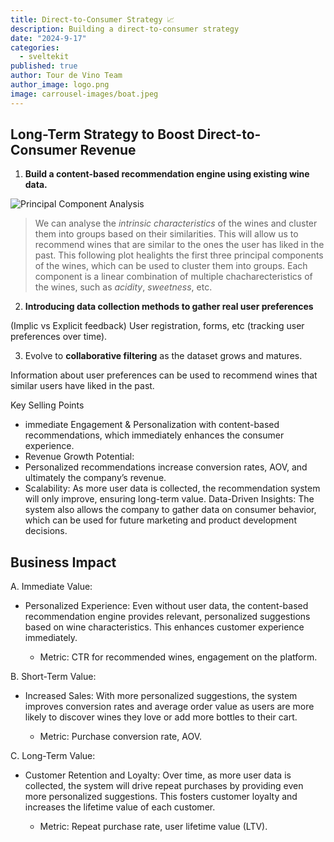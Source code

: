 ```yaml
---
title: Direct-to-Consumer Strategy 📈
description: Building a direct-to-consumer strategy
date: "2024-9-17"
categories:
  - sveltekit
published: true
author: Tour de Vino Team
author_image: logo.png
image: carrousel-images/boat.jpeg
---
```


## Long-Term Strategy to Boost Direct-to-Consumer Revenue 

1. **Build a content-based recommendation engine using existing wine data.**

![Principal Component Analysis](PCA.png)

> We can analyse the *intrinsic characteristics* of the wines and cluster them into groups based on their similarities. This will allow us to recommend wines that are similar to the ones the user has liked in the past. This following plot healights the first three principal components of the wines, which can be used to cluster them into groups. 
Each component is a linear combination of multiple chacharecteristics of the wines, such as *acidity*, *sweetness*, etc.


2. **Introducing data collection methods to gather real user preferences** 

(Implic vs Explicit feedback) User registration, forms, etc (tracking user preferences over time).

3. Evolve to **collaborative filtering** as the dataset grows and matures.

Information about user preferences can be used to recommend wines that similar users have liked in the past.


Key Selling Points 
- immediate Engagement & Personalization with content-based recommendations, which immediately enhances the consumer experience.
- Revenue Growth Potential: 
- Personalized recommendations increase conversion rates, AOV, and ultimately the company’s revenue.
- Scalability: As more user data is collected, the recommendation system will only improve, ensuring long-term value.
Data-Driven Insights: The system also allows the company to gather data on consumer behavior, which can be used for future marketing and product development decisions.

## Business Impact

A. Immediate Value:
- Personalized Experience: Even without user data, the content-based recommendation engine provides relevant, personalized suggestions based on wine characteristics. This enhances customer experience immediately.

    - Metric: CTR for recommended wines, engagement on the platform.

B. Short-Term Value:
- Increased Sales: With more personalized suggestions, the system improves conversion rates and average order value as users are more likely to discover wines they love or add more bottles to their cart.

    - Metric: Purchase conversion rate, AOV.

C. Long-Term Value:
- Customer Retention and Loyalty: Over time, as more user data is collected, the system will drive repeat purchases by providing even more personalized suggestions. This fosters customer loyalty and increases the lifetime value of each customer.

    - Metric: Repeat purchase rate, user lifetime value (LTV).